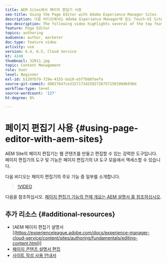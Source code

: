 ```yaml
---
title: AEM Sites에서 페이지 편집기 사용
seo-title: Using the Page Editor with Adobe Experience Manager Sites
description: 다음 비디오에서는 Adobe Experience Manager에 있는 Touch-UI Sites 편집기의 몇 가지 주요 기능을 강조 표시합니다.
seo-description: The following video highlights several of the top features of the Touch-UI Sites editor in Adobe Experience Manager.
feature: Page Editor
topics: authoring
audience: author, marketer
doc-type: feature video
activity: use
version: 6.4, 6.5, Cloud Service
kt: 4248
thumbnail: 32011.jpg
topic: Content Management
role: User
level: Beginner
exl-id: b120fb79-729e-4155-ba10-e5f7bb07eefa
source-git-commit: d0027647ce3157173d2592728757150199db930d
workflow-type: tm+mt
source-wordcount: '127'
ht-degree: 8%

---
```


# 페이지 편집기 사용 {#using-page-editor-with-aem-sites}

AEM Site의 페이지 편집기는 웹 콘텐츠를 만들고 편집할 수 있는 강력한 도구입니다. 페이지 편집기의 도구 및 기능은 페이지 편집기의 UI 도구 모음에서 액세스할 수 있습니다.

다음 비디오는 페이지 편집기의 주요 기능 중 일부를 소개합니다.

>[!VIDEO](https://video.tv.adobe.com/v/32011?quality=12&learn=on)


다음을 참조하십시오. [페이지 편집기 기능의 전체 개요는 AEM 설명서 를 참조하십시오](https://experienceleague.adobe.com/docs/experience-manager-cloud-service/content/sites/authoring/fundamentals/editing-content.html).

## 추가 리소스 {#additional-resources}

* [AEM 페이지 편집기 설명서[(https://experienceleague.adobe.com/docs/experience-manager-cloud-service/content/sites/authoring/fundamentals/editing-content.html)]
* [페이지 콘텐츠 설명서 편집](https://experienceleague.adobe.com/docs/experience-manager-65/authoring/authoring/editing-content.html)
* [사이트 작성 사용 안내서](https://experienceleague.adobe.com/docs/experience-manager-65/authoring/home.html)
